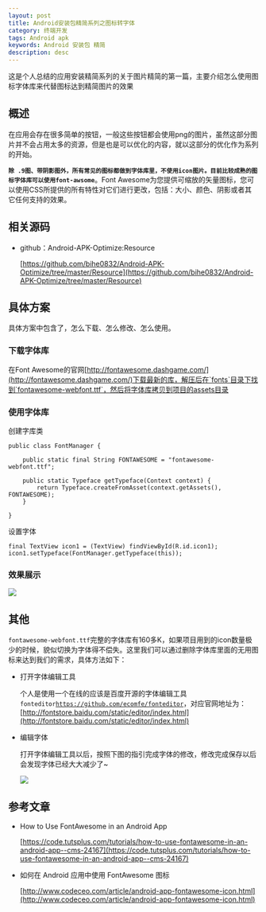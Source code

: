 ```yaml
---
layout: post
title: Android安装包精简系列之图标转字体
category: 终端开发
tags: Android apk
keywords: Android 安装包 精简
description: desc
---
```


这是个人总结的应用安装精简系列的关于图片精简的第一篇，主要介绍怎么使用图标字体库来代替图标达到精简图片的效果

## 概述

在应用会存在很多简单的按钮，一般这些按钮都会使用png的图片，虽然这部分图片并不会占用太多的资源，但是也是可以优化的内容，就以这部分的优化作为系列的开始。

**`除 .9图、带阴影图外，所有常见的图标都做到字体库里，不使用icon图片。目前比较成熟的图标字体库可以使用font-awsome`**。Font Awesome为您提供可缩放的矢量图标，您可以使用CSS所提供的所有特性对它们进行更改，包括：大小、颜色、阴影或者其它任何支持的效果。

## 相关源码	

- github：Android-APK-Optimize:Resource

	[https://github.com/bihe0832/Android-APK-Optimize/tree/master/Resource](https://github.com/bihe0832/Android-APK-Optimize/tree/master/Resource)
	
## 具体方案

具体方案中包含了，怎么下载、怎么修改、怎么使用。

### 下载字体库

在Font Awesome的官网[http://fontawesome.dashgame.com/](http://fontawesome.dashgame.com/)下载最新的库，解压后在`fonts`目录下找到`fontawesome-webfont.ttf`，然后将字体库拷贝到项目的assets目录

### 使用字体库

 创建字库类
 
	public class FontManager {

	    public static final String FONTAWESOME = "fontawesome-webfont.ttf";
	
	    public static Typeface getTypeface(Context context) {
	        return Typeface.createFromAsset(context.getAssets(), FONTAWESOME);
	    }
	
	}

设置字体
	
	final TextView icon1 = (TextView) findViewById(R.id.icon1);
	icon1.setTypeface(FontManager.getTypeface(this));
		
### 效果展示

![](./../public/images/android_optimize_fontawesome.gif )

## 其他

`fontawesome-webfont.ttf`完整的字体库有160多K，如果项目用到的icon数量极少的时候，貌似切换为字体得不偿失。这里我们可以通过删除字体库里面的无用图标来达到我们的需求，具体方法如下：

- 打开字体编辑工具

	个人是使用一个在线的应该是百度开源的字体编辑工具`fonteditor`[`https://github.com/ecomfe/fonteditor`](https://github.com/ecomfe/fonteditor)，对应官网地址为：[http://fontstore.baidu.com/static/editor/index.html](http://fontstore.baidu.com/static/editor/index.html)
	
- 编辑字体

	打开字体编辑工具以后，按照下图的指引完成字体的修改，修改完成保存以后会发现字体已经大大减少了~

	![](./../public/images/android_optimize_fontawesome_modify.jpg )

## 参考文章

- How to Use FontAwesome in an Android App

	[https://code.tutsplus.com/tutorials/how-to-use-fontawesome-in-an-android-app--cms-24167](https://code.tutsplus.com/tutorials/how-to-use-fontawesome-in-an-android-app--cms-24167)
	
- 如何在 Android 应用中使用 FontAwesome 图标
	
	[http://www.codeceo.com/article/android-app-fontawesome-icon.html](http://www.codeceo.com/article/android-app-fontawesome-icon.html)

